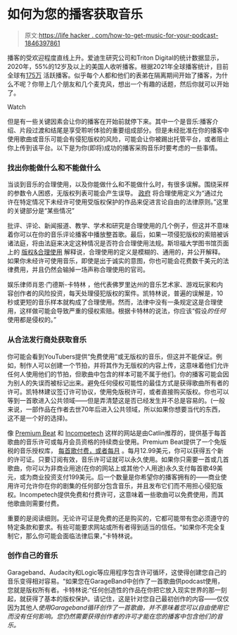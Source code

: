 # 如何为您的播客获取音乐

> 原文:[https://life hacker . com/how-to-get-music-for-your-podcast-1846397861](https://lifehacker.com/how-to-get-music-for-your-podcast-1846397861)

播客的受欢迎程度直线上升。爱迪生研究公司和Triton Digital的统计数据显示，2020年，55%的12岁及以上的美国人收听播客。根据2021年全球播客统计，目前全球有[175万](https://podcasthosting.org/podcast-statistics/?gclid=Cj0KCQiAhP2BBhDdARIsAJEzXlGffLz5uYoBDNRQoA2WTUZPabH6aYmpXXiHzq9Korad_ahkMiuvVW0aAufZEALw_wcB) 活跃播客。似乎每个人都和他们的表弟在隔离期间开始了播客，为什么不呢？你带上几个朋友和几个麦克风，想出一个有趣的话题，然后你就可以开始了。

Watch

但是有一些关键因素会让你的播客在开始前就停下来。其中一个是音乐:播客介绍、片段过渡和结尾是享受聆听体验的重要组成部分。但是未经批准在你的播客中使用歌曲或音乐可能会有侵犯版权的风险，可能会让你被踢出托管平台，或者阻止你上传到该平台。以下是为你(即将)成功的播客采购音乐时要考虑的一些事情。

### 找出你能做什么和不能做什么

当谈到音乐的合理使用，以及你能做什么和不能做什么时，有很多误解。围绕采样的参数令人困惑，无版权列表可能会产生误导。 [政府](https://www.copyright.gov/fair-use/more-info.html) 将合理使用定义为“通过允许在特定情况下未经许可使用受版权保护的作品来促进言论自由的法律原则。”这里的关键部分是“某些情况”

批评、评论、新闻报道、教学、学术和研究是合理使用的几个例子，但这并不意味着你可以在你的音乐评论播客中播放整首歌。最后，如果一项侵犯版权的索赔被诉诸法庭，将由法庭来决定这种情况是否符合合理使用法规。斯坦福大学图书馆页面上的 [版权&合理使用](https://fairuse.stanford.edu/overview/fair-use/what-is-fair-use/) 解释说，合理使用的定义是模糊的、通用的，并公开解释。如果你未经许可使用音乐，即使是出于诚实的意图，你也可能会花费数千美元的法律费用，并且仍然会输掉一场声称合理使用的官司。

娱乐律师肖恩·门德斯-卡特林 ，他代表佛罗里达州的音乐艺术家、游戏玩家和内容创作者的风险投资，每天处理侵犯版权的案件。凯特林说，普遍的误解是，10秒或更短的音乐样本就构成了合理使用。然而，法律中没有一条规定这是合理使用，这样做可能会导致严重的侵权索赔。根据卡特林的说法，你应该“假设*的任何*使用都是侵权的。”

### 从合法发行商处获取音乐

你可能会看到YouTubers提供“免费使用”或无版权的音乐，但这并不能保证。例如，制作人可以创建一个节拍，并将其作为无版权的内容上传，这意味着他们允许任何人使用他们的节拍，但歌曲中包含的样本可能不属于他们。你的播客可能会因为别人的失误而被标记出来。避免任何侵权可能性的最佳方式是获得歌曲所有者的许可。凯特林建议签订许可协议，使用免版税许可，或者直接购买版权。你也可以等到一首歌进入公共领域——但是弄清楚这是否已经发生并不总是容易的。(一般来说，一部作品在作者去世70年后进入公共领域，所以如果你想要当代的东西，这不是一个好的选择)。

像 [Premium Beat](https://www.premiumbeat.com/) 和 [Incompetech](https://incompetech.com/music/) 这样的网站是由Catlin推荐的，提供基于每首歌曲的音乐许可或每月会员资格的持续商业使用。Premium Beat提供了一个免版税的音乐授权库， [每首歌付费，或者每月](https://www.premiumbeat.com/license) 。每月12.99美元，你可以获得五个新的许可证。只要订阅有效，音乐许可证就可以永久使用。如果你只需要一首或几首歌曲，你可以为非商业用途(在你的网站上或其他个人用途)永久支付每首歌49美元，或为商业投资支付199美元。后一个数量是你希望你的播客拥有的——商业使用许可允许你在你的剧集的任何部分包含音乐，并且发布它们而不用担心侵犯版权。Incompetech提供免费和付费许可，这意味着一些歌曲可以免费使用，而其他歌曲则需要付费。

重要的是阅读细则。无论许可证是免费的还是购买的，它都可能带有您必须遵守的特定条款和要求。有些可能要求网站或所有者得到适当的信任。“如果你不完全复制它，那么你可能会面临法律后果，”卡特林说。

### 创作自己的音乐

Garageband、Audacity和Logic等应用程序包含许可循环，这使得创建您自己的音乐变得相对容易。“如果您在GarageBand中创作了一首歌曲供podcast使用，您就是版权所有者。卡特林说:“任何创造性的作品在你把它放入现实世界的那一刻起，就获得了基本的版权保护。请记住，这是针对您自己最初创作的内容——仅仅因为其他人*使用Garageband循环创作了一首歌曲，并不意味着您可以自由使用它而没有任何影响。您仍然需要获得创作者的许可才能在您的播客中包含他们的音乐。*